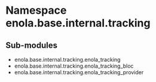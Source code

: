Namespace enola.base.internal.tracking
======================================

Sub-modules
-----------
* enola.base.internal.tracking.enola_tracking
* enola.base.internal.tracking.enola_tracking_bloc
* enola.base.internal.tracking.enola_tracking_provider